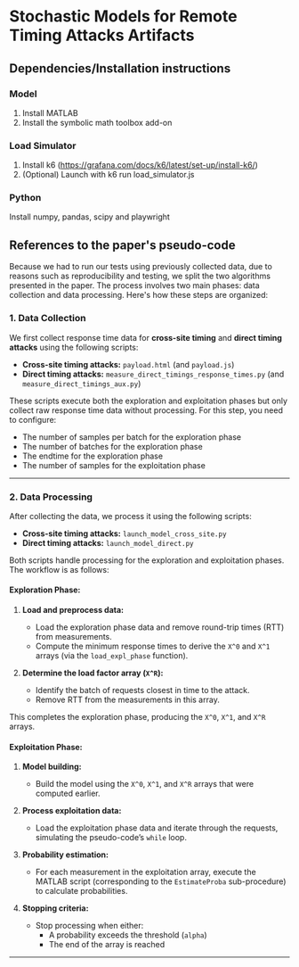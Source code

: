 # Stochastic Models for Remote Timing Attacks Artifacts

## Dependencies/Installation instructions

### Model

1. Install MATLAB
2. Install the symbolic math toolbox add-on

### Load Simulator

1. Install k6 (https://grafana.com/docs/k6/latest/set-up/install-k6/)
2. (Optional) Launch with k6 run load_simulator.js

### Python

Install numpy, pandas, scipy and playwright

## References to the paper's pseudo-code

Because we had to run our tests using previously collected data, due to reasons such as reproducibility and testing, we split the two algorithms presented in the paper. The process involves two main phases: data collection and data processing. Here's how these steps are organized:

### 1. Data Collection  
We first collect response time data for **cross-site timing** and **direct timing attacks** using the following scripts:  
- **Cross-site timing attacks:** `payload.html` (and `payload.js`)  
- **Direct timing attacks:** `measure_direct_timings_response_times.py` (and `measure_direct_timings_aux.py`)  

These scripts execute both the exploration and exploitation phases but only collect raw response time data without processing. For this step, you need to configure:

- The number of samples per batch for the exploration phase
- The number of batches for the exploration phase
- The endtime for the exploration phase
- The number of samples for the exploitation phase

---

### 2. Data Processing  
After collecting the data, we process it using the following scripts:  
- **Cross-site timing attacks:** `launch_model_cross_site.py`  
- **Direct timing attacks:** `launch_model_direct.py`  

Both scripts handle processing for the exploration and exploitation phases. The workflow is as follows:

#### Exploration Phase:
1. **Load and preprocess data:**  
   - Load the exploration phase data and remove round-trip times (RTT) from measurements.  
   - Compute the minimum response times to derive the `X^0` and `X^1` arrays (via the `load_expl_phase` function).  

2. **Determine the load factor array (`X^R`):**  
   - Identify the batch of requests closest in time to the attack.  
   - Remove RTT from the measurements in this array.  

This completes the exploration phase, producing the `X^0`, `X^1`, and `X^R` arrays.

#### Exploitation Phase:
1. **Model building:**  
   - Build the model using the `X^0`, `X^1`, and `X^R` arrays that were computed earlier.  

2. **Process exploitation data:**  
   - Load the exploitation phase data and iterate through the requests, simulating the pseudo-code’s `while` loop.  

3. **Probability estimation:**  
   - For each measurement in the exploitation array, execute the MATLAB script (corresponding to the `EstimateProba` sub-procedure) to calculate probabilities.  

4. **Stopping criteria:**  
   - Stop processing when either:  
     - A probability exceeds the threshold (`alpha`)  
     - The end of the array is reached  

---
